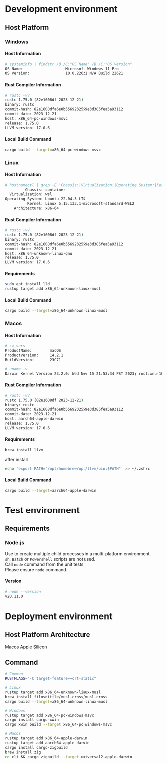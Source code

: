 # Development environment

## Host Platform

### Windows

#### Host Information

```sh
# systeminfo | findstr /B /C:"OS Name" /B /C:"OS Version"
OS Name:                   Microsoft Windows 11 Pro
OS Version:                10.0.22621 N/A Build 22621
```

#### Rust Compiler Information

```sh
# rustc -vV
rustc 1.75.0 (82e1608df 2023-12-21)
binary: rustc
commit-hash: 82e1608dfa6e0b5569232559e3d385fea5a93112
commit-date: 2023-12-21
host: x86_64-pc-windows-msvc
release: 1.75.0
LLVM version: 17.0.6
```

#### Local Build Command

```sh
cargo build --target=x86_64-pc-windows-msvc
```

### Linux

#### Host Information

```sh
# hostnamectl | grep -E 'Chassis:|Virtualization:|Operating System:|Kernel:|Architecture:'
         Chassis: container
  Virtualization: wsl
Operating System: Ubuntu 22.04.3 LTS
          Kernel: Linux 5.15.133.1-microsoft-standard-WSL2
    Architecture: x86-64
```

#### Rust Compiler Information

```sh
# rustc -vV
rustc 1.75.0 (82e1608df 2023-12-21)
binary: rustc
commit-hash: 82e1608dfa6e0b5569232559e3d385fea5a93112
commit-date: 2023-12-21
host: x86_64-unknown-linux-gnu
release: 1.75.0
LLVM version: 17.0.6
```

#### Requirements

```sh
sudo apt install lld
rustup target add x86_64-unknown-linux-musl
```

#### Local Build Command

```sh
cargo build --target=x86_64-unknown-linux-musl
```

### Macos

#### Host Information

```sh
# sw_vers
ProductName:		macOS
ProductVersion:		14.2.1
BuildVersion:		23C71
```

```sh
# uname -v
Darwin Kernel Version 23.2.0: Wed Nov 15 21:53:34 PST 2023; root:xnu-10002.61.3~2/RELEASE_ARM64_T8103
```

#### Rust Compiler Information

```sh
# rustc -vV
rustc 1.75.0 (82e1608df 2023-12-21)
binary: rustc
commit-hash: 82e1608dfa6e0b5569232559e3d385fea5a93112
commit-date: 2023-12-21
host: aarch64-apple-darwin
release: 1.75.0
LLVM version: 17.0.6
```

#### Requirements

```sh
brew install llvm
```

after install

```sh
echo 'export PATH="/opt/homebrew/opt/llvm/bin:$PATH"' >> ~/.zshrc
```

#### Local Build Command

```sh
cargo build --target=aarch64-apple-darwin
```

# Test environment

## Requirements

### Node.js

Use to create multiple child processes in a multi-platform environment.  
`sh`, `Batch` or `Powershell` scripts are not used.  
Call `node` command from the unit tests.  
Please ensure `node` command.

#### Version

```sh
# node --version
v20.11.0
```

# Deployment environment

## Host Platform Architecture

Macos Apple Silicon

## Command

```sh
# Common
RUSTFLAGS="-C target-feature=+crt-static"

# Linux
rustup target add x86_64-unknown-linux-musl
brew install filosottile/musl-cross/musl-cross
cargo build --target=x86_64-unknown-linux-musl

# Windows
rustup target add x86_64-pc-windows-msvc
cargo install cargo-xwin
cargo xwin build --target x86_64-pc-windows-msvc

# Macos
rustup target add x86_64-apple-darwin
rustup target add aarch64-apple-darwin
cargo install cargo-zigbuild
brew install zig
cd cli && cargo zigbuild --target universal2-apple-darwin
```
